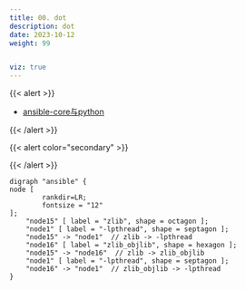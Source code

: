 ```yaml
---
title: 00. dot
description: dot
date: 2023-10-12
weight: 99


viz: true
---
```

<style>
th, td {
  border: 1px solid rgb(190, 190, 190);
}
</style>

{{< alert >}}


- [ansible-core与python](https://docs.ansible.com/ansible/latest/reference_appendices/release_and_maintenance.html#support-life)

{{< /alert >}}

{{< alert color="secondary" >}}


{{< /alert >}}



```viz-dot
digraph "ansible" {
node [
        rankdir=LR;
        fontsize = "12"
];
    "node15" [ label = "zlib", shape = octagon ];
    "node1" [ label = "-lpthread", shape = septagon ];
    "node15" -> "node1"  // zlib -> -lpthread
    "node16" [ label = "zlib_objlib", shape = hexagon ];
    "node15" -> "node16"  // zlib -> zlib_objlib
    "node1" [ label = "-lpthread", shape = septagon ];
    "node16" -> "node1"  // zlib_objlib -> -lpthread
}
```





